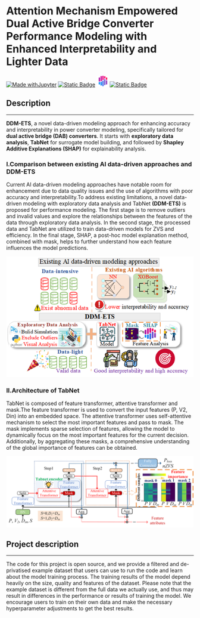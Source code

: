 # Attention Mechanism Empowered Dual Active Bridge Converter Performance Modeling with Enhanced Interpretability and Lighter Data
[![Made withJupyter](https://img.shields.io/badge/Made%20with-Jupyter-orange?style=for-the-badge&logo=Jupyter)](https://jupyter.org/try)
  [![Static Badge](https://img.shields.io/badge/TabNet-1?style=for-the-badge&logo=pytorch&logoColor=%23EE4C2C)](https://dreamquark-ai.github.io/tabnet/generated_docs/README.html)
  <img height="31" width="31" src="./image/SHAP.png" /> [![Static Badge](https://img.shields.io/badge/SHAP-1?color=FFDEB4)](https://shap.readthedocs.io/en/latest/index.html)


## Description
***
**DDM-ETS**, a novel data-driven modeling approach for enhancing accuracy and interpretability in power converter modeling, specifically tailored for **dual active bridge (DAB) converters**. It starts with **exploratory data analysis**, **TabNet** for surrogate model building, and followed by **Shapley Additive Explanations (SHAP)** for explainability analysis.

### I.Comparison between existing AI data-driven approaches and DDM-ETS
Current AI data-driven modeling approaches have notable room for enhancement due to data quality issues and the use of algorithms with poor accuracy and interpretability.To address existing limitations, a novel data-driven modeling with exploratory data analysis and TabNet **(DDM-ETS)** is proposed for performance modeling. The first stage is to remove outliers and invalid values and explore the relationships between the features of the data through exploratory data analysis. In the  second stage, the processed data and TabNet are utilized to train  data-driven models for ZVS and efficiency. In the final stage, SHAP, a post-hoc model explanation method, combined with  mask, helps to further understand how each feature influences the model predictions.
<div align="center">
  <img src="./image/DDM-ETS.png" alt="MMD-ETS">
</div>

### II.Architecture of TabNet
TabNet is composed of feature transformer, attentive transformer and mask.The feature transformer is used to convert the input features (P, V2, Din) into an embedded space. The attentive transformer uses self-attentive mechanism to select the most important features and pass to mask. The mask implements sparse selection of features, allowing the model to dynamically focus on the most important features for the current decision. Additionally, by aggregating these masks, a comprehensive understanding of the global importance of features can be obtained. 
<div align="center">
  <img src="./image/TabNet.png" alt="TabNet">
</div>

## Project description
***
The code for this project is open source, and we provide a filtered and de-privatised example dataset that users can use to run the code and learn about the model training process. The training results of the model depend heavily on the size, quality and features of the dataset. Please note that the example dataset is different from the full data we actually use, and thus may result in differences in the performance or results of training the model. We encourage users to train on their own data and make the necessary hyperparameter adjustments to get the best results.
